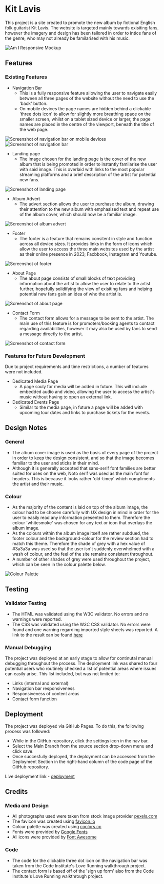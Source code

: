 # Kit Lavis

This project is a site created to promote the new album by fictional English folk guitarist Kit Lavis. The website is targeted mainly towards exisiting fans, however the imagery and design has been tailored in order to intice fans of the genre, who may not already be familarised with his music.

![Am I Responsive Mockup](assets/images/readme/kit-lavis-am-i-responsive-readme.webp)

## Features

### Existing Features

- Navigation Bar
  - This is a fully responsive feature allowing the user to navigate easily between all three pages of the website without the need to use the 'back' button.
  - On mobile devices the page names are hidden behind a clickable 'three dots icon' to allow for slightly more breathing space on the smaller screen, whilst on a tablet sized device or larger, the page names are placed in the centre of the viewport, beneath the title of the web page.

![Screenshot of navigation bar on mobile devices](assets/images/readme/mobil-navbar-screenshot.webp)
![Screenshot of navigation bar](assets/images/readme/readme-header.webp)

- Landing page
  - The image chosen for the landing page is the cover of the new album that is being promoted in order to instantly familarise the user with said image. This is overlaid with links to the most popular streaming platforms and a brief description of the artist for potential new fans.

![Screenshot of landing page](assets/images/readme/landing-page-readme.webp)

- Album Advert
  - The advert section allows the user to purchase the album, drawing their attention to the new album with emphasised text and repeat use of the album cover, which should now be a familiar image.

![Screenshot of album advert](assets/images/readme/album-advert-readme.webp)

- Footer
  - The footer is a feature that remains consitent in style and function across all device sizes. It provides links in the form of icons which allow the user to access the three main websites used by the artist as their online presence in 2023; Facbbook, Instagram and Youtube.

![Screenshot of footer](assets/images/footer-readme.webp)

- About Page
  - The about page consists of small blocks of text providing information about the artist to allow the user to relate to the artist further, hopefully solidifying the view of exisiting fans and helping potential new fans gain an idea of who the artist is.

![Screenshot of about page](assets/images/readme/about-page-readme.webp)

- Contact Form
  - The contact form allows for a message to be sent to the artist. The main use of this feature is for promoters/booking agents to contact regarding availabilities, however it may also be used by fans to send a message directly to the artist.

![Screenshot of contact form](assets/images/readme/contact-form-readme.webp)

### Features for Future Development

Due to project requirements and time restrictions, a number of features were not included.
- Dedicated Media Page
  - A page souly for media will be added in future. This will include embedded audio and video, allowing the user to access the artist's music without having to open an external link.
- Dedicated Events Page
  - Similar to the media page, in future a page will be added with upcoming tour dates and links to purchase tickets for the events.

## Design Notes

### General

- The album cover image is used as the basis of every page of the project in order to keep the design consistent, and so that the image becomes familiar to the user and sticks in their mind.
- Although it is generally accepted that sans-serif font families are better suited for uses on the web, Noto serif was used as the main font for headers. This is because it looks rather 'old-timey' which compliments the artist and their music.

### Colour

- As the majority of the content is laid on top of the album image, the colour had to be chosen carefully with UX design in mind in order for the user to easily read any information presented to them. Therefore the colour 'whitesmoke' was chosen for any text or icon that overlays the album image.
- As the colours within the album image itself are rather subdued, the footer colour and the background-colour for the review section had to match this theme. Therefore the shade of grey with a hex value of #3a3a3a was used so that the user isn't suddenly overwhelmed with a wash of colour, and the feel of the site remains consistent throughout.
- A number of other shades of grey were used throughout the project, which can be seen in the colour palette below.

![Colour Palette](assets/images/readme/kit-lavis-folk-palette.webp)

## Testing

### Validator Testing

- The HTML was validated using the W3C validator. No errors and no warnings were reported.
- The CSS was validated using the W3C CSS validator. No errors were found and one warning regarding imported style sheets was reported. A link to the result can be found [here](http://jigsaw.w3.org/css-validator/validator$link)

### Manual Debugging

The project was deployed at an early stage to allow for continutal manual debugging throughout the process. The deployment link was shared to four potential users who routinely checked a list of potential areas where issues can easily arise. This list included, but was not limited to:
- Links (internal and external)
- Navigation bar responsiveness
- Responsiveness of content areas
- Contact form function

## Deployment

The project was deployed via GitHub Pages. To do this, the following process was followed:
- While in the GitHub repository, click the settings icon in the nav bar.
- Select the Main Branch from the source section drop-down menu and click save.
- Once succesfully deployed, the deployment can be accessed from the Deployment Section in the right-hand column of the code page of the GitHub repository.

Live deployment link - [deployment](https://kitlavis.github.io/ci-pp1-band-website/)

## Credits

### Media and Design

- All photographs used were taken from stock image provider [pexels.com](https://www.pexels.com)
- The favicon was created using [favicon.io](https://www.favicon.io)
- Colour palette was created using [coolors.co](https://coolors.co/)
- Fonts were provided by [Google Fonts](https://fonts.google.com/)
- All icons were provided by [Font Awesome](https://fontawesome.com/icons)

### Code

- The code for the clickable three dot icon on the navigation bar was taken from the Code Institute's Love Running walkthrough project.
- The contact form is based off of the 'sign up form' also from the Code Institute's Love Running walkthrough project.
